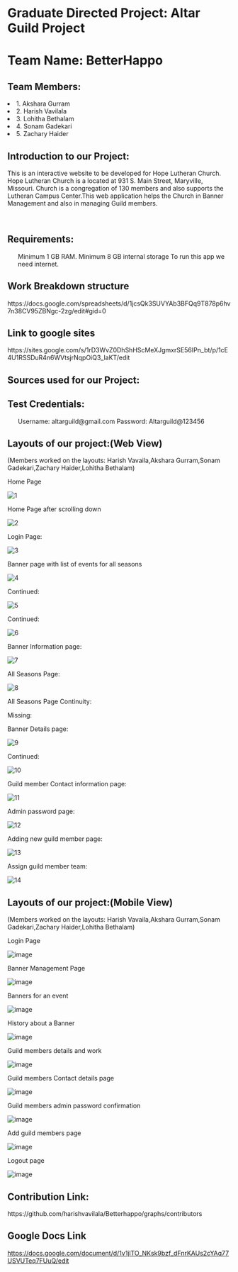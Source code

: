 # Graduate Directed Project: Altar Guild Project

<h1>Team Name: BetterHappo</h1>
 
<h2>Team Members:</h2>
 <li>1. Akshara Gurram</li>
 <li>2. Harish Vavilala</li>
 <li>3. Lohitha Bethalam</li>
 <li>4. Sonam Gadekari</li>
 <li>5. Zachary Haider</li>

<h2> Introduction to our Project:</h2>
<p>This is an interactive website to be developed for Hope Lutheran Church. Hope Lutheran Church is a located at 931 S. Main Street, Maryville, Missouri. Church is a congregation of 130 members and also supports the Lutheran Campus Center.This web application helps the Church in Banner Management and also in managing Guild members.</p><br/>

<h2>Requirements:</h2>
<p>
<ul>
Minimum 1 GB RAM.
Minimum 8 GB internal storage
To run this app we need internet.
</ul>
<h2> Work Breakdown structure</h2>
 https://docs.google.com/spreadsheets/d/1jcsQk3SUVYAb3BFQq9T878p6hv7n38CV95ZBNgc-2zg/edit#gid=0 
</p>
<h2> Link to google sites</h2>
https://sites.google.com/s/1rD3WvZ0DhShHScMeXJgmxrSE56IPn_bt/p/1cE4U1RSSDuR4n6WVtsjrNqpOiQ3_laKT/edit

<h2>Sources used for our Project:</h2>
<p>
 </p>
<h2>Test Credentials:</h2>
<p>
<ul>
Username: altarguild@gmail.com 
Password: Altarguild@123456
 </ul>
</p>
<h2>Layouts of our project:(Web View)</h2> (Members worked on the layouts: Harish Vavaila,Akshara Gurram,Sonam Gadekari,Zachary Haider,Lohitha Bethalam)

Home Page

![1](https://user-images.githubusercontent.com/43020059/60448558-7c819e00-9beb-11e9-8f75-790cf5315c6f.JPG)

Home Page after scrolling down

![2](https://user-images.githubusercontent.com/43020059/60448615-99b66c80-9beb-11e9-8050-bfd76dc09f5a.JPG)

Login Page:

![3](https://user-images.githubusercontent.com/43020059/60448658-afc42d00-9beb-11e9-81d0-c536f1cac5b2.JPG)

Banner page with list of events for all seasons

![4](https://user-images.githubusercontent.com/43020059/60448769-ea2dca00-9beb-11e9-9663-de053222682b.JPG)

Continued:

![5](https://user-images.githubusercontent.com/43020059/60448807-fc0f6d00-9beb-11e9-9580-c3871c55526f.JPG)

Continued:

![6](https://user-images.githubusercontent.com/43020059/60448823-0467a800-9bec-11e9-8d69-3a7f14c25bba.JPG)

Banner Information page:

![7](https://user-images.githubusercontent.com/43020059/60448888-1f3a1c80-9bec-11e9-886a-10a1b9ee345a.JPG)

All Seasons Page:

![8](https://user-images.githubusercontent.com/43020059/60448948-3d078180-9bec-11e9-8eab-b58b120ac6c9.JPG)

All Seasons Page Continuity:

Missing:

Banner Details page:

![9](https://user-images.githubusercontent.com/43020059/60449415-33cae480-9bed-11e9-9e09-2f9205d02187.JPG)

Continued:

![10](https://user-images.githubusercontent.com/43020059/60449456-4b09d200-9bed-11e9-8ced-42a902d689c6.JPG)

Guild member Contact information page:

![11](https://user-images.githubusercontent.com/43020059/60449514-72609f00-9bed-11e9-8821-14254a72c02d.JPG)

Admin password page:

![12](https://user-images.githubusercontent.com/43020059/60449542-8906f600-9bed-11e9-930a-051a32625256.JPG)

Adding new guild member page:

![13](https://user-images.githubusercontent.com/43020059/60449646-b8b5fe00-9bed-11e9-838a-fbb9c8f0868d.JPG)

Assign guild member team:

![14](https://user-images.githubusercontent.com/43020059/60449723-e00ccb00-9bed-11e9-854d-b48abd02c5d9.JPG)

<h2>Layouts of our project:(Mobile View)</h2>(Members worked on the layouts: Harish Vavaila,Akshara Gurram,Sonam Gadekari,Zachary Haider,Lohitha Bethalam)

 Login Page
 
 ![image](https://user-images.githubusercontent.com/43020059/59574621-8c42a380-907d-11e9-817e-49fd9679de2f.png)
 
 Banner Management Page
 
 ![image](https://user-images.githubusercontent.com/43020059/59574642-aa100880-907d-11e9-81b0-2395948dde03.png)

 Banners for an event
 
 ![image](https://user-images.githubusercontent.com/43020059/59574664-c449e680-907d-11e9-8532-e756813b46b7.png)
 
 History about a Banner
 
 ![image](https://user-images.githubusercontent.com/43020059/59574691-db88d400-907d-11e9-88a1-03103864c6b9.png)
 

 Guild members details and work
 
 ![image](https://user-images.githubusercontent.com/43020059/59574731-fce9c000-907d-11e9-9b64-52bf6bccab60.png)
 
 Guild members Contact details page
 
 ![image](https://user-images.githubusercontent.com/43020059/59574767-20ad0600-907e-11e9-98b6-a90972df72f6.png)
 
 Guild members admin password confirmation
 
 ![image](https://user-images.githubusercontent.com/43020059/59574792-3fab9800-907e-11e9-86aa-3e679ae34c52.png)
 
 Add guild members page
 
 ![image](https://user-images.githubusercontent.com/43020059/59574820-5520c200-907e-11e9-8328-cd19e9ef11a8.png)
 
 Logout page
 
 ![image](https://user-images.githubusercontent.com/43020059/59574839-679afb80-907e-11e9-9088-029b5f1c1b13.png)
 
<h2>Contribution Link:</h2>
https://github.com/harishvavilala/Betterhappo/graphs/contributors

<h2>Google Docs Link</h2>

https://docs.google.com/document/d/1v1jlTO_NKsk9bzf_dFnrKAUs2cYAq77USVUTeq7FUuQ/edit
